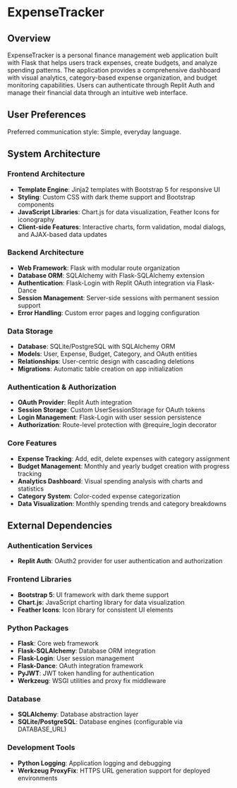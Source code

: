 # ExpenseTracker

## Overview

ExpenseTracker is a personal finance management web application built with Flask that helps users track expenses, create budgets, and analyze spending patterns. The application provides a comprehensive dashboard with visual analytics, category-based expense organization, and budget monitoring capabilities. Users can authenticate through Replit Auth and manage their financial data through an intuitive web interface.

## User Preferences

Preferred communication style: Simple, everyday language.

## System Architecture

### Frontend Architecture
- **Template Engine**: Jinja2 templates with Bootstrap 5 for responsive UI
- **Styling**: Custom CSS with dark theme support and Bootstrap components
- **JavaScript Libraries**: Chart.js for data visualization, Feather Icons for iconography
- **Client-side Features**: Interactive charts, form validation, modal dialogs, and AJAX-based data updates

### Backend Architecture
- **Web Framework**: Flask with modular route organization
- **Database ORM**: SQLAlchemy with Flask-SQLAlchemy extension
- **Authentication**: Flask-Login with Replit OAuth integration via Flask-Dance
- **Session Management**: Server-side sessions with permanent session support
- **Error Handling**: Custom error pages and logging configuration

### Data Storage
- **Database**: SQLite/PostgreSQL with SQLAlchemy ORM
- **Models**: User, Expense, Budget, Category, and OAuth entities
- **Relationships**: User-centric design with cascading deletions
- **Migrations**: Automatic table creation on app initialization

### Authentication & Authorization
- **OAuth Provider**: Replit Auth integration
- **Session Storage**: Custom UserSessionStorage for OAuth tokens
- **Login Management**: Flask-Login with user session persistence
- **Authorization**: Route-level protection with @require_login decorator

### Core Features
- **Expense Tracking**: Add, edit, delete expenses with category assignment
- **Budget Management**: Monthly and yearly budget creation with progress tracking
- **Analytics Dashboard**: Visual spending analysis with charts and statistics
- **Category System**: Color-coded expense categorization
- **Data Visualization**: Monthly spending trends and category breakdowns

## External Dependencies

### Authentication Services
- **Replit Auth**: OAuth2 provider for user authentication and authorization

### Frontend Libraries
- **Bootstrap 5**: UI framework with dark theme support
- **Chart.js**: JavaScript charting library for data visualization
- **Feather Icons**: Icon library for consistent UI elements

### Python Packages
- **Flask**: Core web framework
- **Flask-SQLAlchemy**: Database ORM integration
- **Flask-Login**: User session management
- **Flask-Dance**: OAuth integration framework
- **PyJWT**: JWT token handling for authentication
- **Werkzeug**: WSGI utilities and proxy fix middleware

### Database
- **SQLAlchemy**: Database abstraction layer
- **SQLite/PostgreSQL**: Database engines (configurable via DATABASE_URL)

### Development Tools
- **Python Logging**: Application logging and debugging
- **Werkzeug ProxyFix**: HTTPS URL generation support for deployed environments